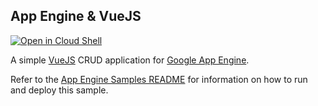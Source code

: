 ## App Engine & VueJS

[![Open in Cloud Shell][shell_img]][shell_link]

[shell_img]: http://gstatic.com/cloudssh/images/open-btn.png
[shell_link]: https://console.cloud.google.com/cloudshell/open?git_repo=https://github.com/GoogleCloudPlatform/python-docs-samples&page=editor&open_in_editor=appengine/standard/vue/README.md

A simple [VueJS](http://vuejs.org/) CRUD application for [Google App Engine](https://appengine.google.com/).

Refer to the [App Engine Samples README](../README.md) for information on how to run and deploy this sample.
